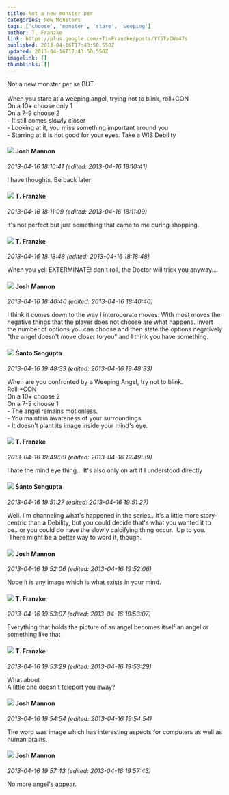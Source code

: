 ```yaml
---
title: Not a new monster per
categories: New Monsters
tags: ['choose', 'monster', 'stare', 'weeping']
author: T. Franzke
link: https://plus.google.com/+TimFranzke/posts/Yf5TvCWm47s
published: 2013-04-16T17:43:50.550Z
updated: 2013-04-16T17:43:50.550Z
imagelink: []
thumblinks: []
---
```


Not a new monster per se BUT...<br /><br />When you stare at a weeping angel, trying not to blink, roll+CON <br />On a 10+ choose only 1 <br />On a 7-9 choose 2 <br />- It still comes slowly closer <br />- Looking at it, you miss something important around you<br />- Starring at it is not good for your eyes. Take a WIS Debility 
<div id='comment z135d3uwhz23g5chx04chrfb3r3xupugn5o'>
  <h4><img src='{{site.baseurl}}//images/avatars/114328860087669678984_photo.jpg'> Josh Mannon</h4>
      <p><cite>2013-04-16 18:10:41 (edited: 2013-04-16 18:10:41)</cite></p>
        <p>I have thoughts. Be back later</p>
</div>
        

<div id='comment z135d3uwhz23g5chx04chrfb3r3xupugn5o'>
  <h4><img src='{{site.baseurl}}//images/avatars/110330901807759406775_photo.jpg'> T. Franzke</h4>
      <p><cite>2013-04-16 18:11:09 (edited: 2013-04-16 18:11:09)</cite></p>
        <p>it&#39;s not perfect but just something that came to me during shopping. </p>
</div>
        

<div id='comment z135d3uwhz23g5chx04chrfb3r3xupugn5o'>
  <h4><img src='{{site.baseurl}}//images/avatars/110330901807759406775_photo.jpg'> T. Franzke</h4>
      <p><cite>2013-04-16 18:18:48 (edited: 2013-04-16 18:18:48)</cite></p>
        <p>When you yell EXTERMINATE! don&#39;t roll, the Doctor will trick you anyway...</p>
</div>
        

<div id='comment z135d3uwhz23g5chx04chrfb3r3xupugn5o'>
  <h4><img src='{{site.baseurl}}//images/avatars/114328860087669678984_photo.jpg'> Josh Mannon</h4>
      <p><cite>2013-04-16 18:40:40 (edited: 2013-04-16 18:40:40)</cite></p>
        <p>I think it comes down to the way I interoperate moves. With most moves the negative things that the player does not choose are what happens. Invert the number of options you can choose and then state the options negatively &quot;the angel doesn&#39;t move closer to you&quot; and I think you have something.</p>
</div>
        

<div id='comment z135d3uwhz23g5chx04chrfb3r3xupugn5o'>
  <h4><img src='{{site.baseurl}}//images/avatars/105565958886348555846_photo.jpg'> Śanto Sengupta</h4>
      <p><cite>2013-04-16 19:48:33 (edited: 2013-04-16 19:48:33)</cite></p>
        <p>When are you confronted by a Weeping Angel, try not to blink.  <br />Roll +CON<br />On a 10+ choose 2<br />On a 7-9 choose 1 <br />- The angel remains motionless.<br />- You maintain awareness of your surroundings.<br />- It doesn&#39;t plant its image inside your mind&#39;s eye.</p>
</div>
        

<div id='comment z135d3uwhz23g5chx04chrfb3r3xupugn5o'>
  <h4><img src='{{site.baseurl}}//images/avatars/110330901807759406775_photo.jpg'> T. Franzke</h4>
      <p><cite>2013-04-16 19:49:39 (edited: 2013-04-16 19:49:39)</cite></p>
        <p>I hate the mind eye thing... It&#39;s also only on art if I understood directly</p>
</div>
        

<div id='comment z135d3uwhz23g5chx04chrfb3r3xupugn5o'>
  <h4><img src='{{site.baseurl}}//images/avatars/105565958886348555846_photo.jpg'> Śanto Sengupta</h4>
      <p><cite>2013-04-16 19:51:27 (edited: 2013-04-16 19:51:27)</cite></p>
        <p>Well. I&#39;m channeling what&#39;s happened in the series.. It&#39;s a little more story-centric than a Debility, but you could decide that&#39;s what you wanted it to be.. or you could do have the slowly calcifying thing occur.  Up to you.  There might be a better way to word it, though.</p>
</div>
        

<div id='comment z135d3uwhz23g5chx04chrfb3r3xupugn5o'>
  <h4><img src='{{site.baseurl}}//images/avatars/114328860087669678984_photo.jpg'> Josh Mannon</h4>
      <p><cite>2013-04-16 19:52:06 (edited: 2013-04-16 19:52:06)</cite></p>
        <p>Nope it is any image which is what exists in your mind.</p>
</div>
        

<div id='comment z135d3uwhz23g5chx04chrfb3r3xupugn5o'>
  <h4><img src='{{site.baseurl}}//images/avatars/110330901807759406775_photo.jpg'> T. Franzke</h4>
      <p><cite>2013-04-16 19:53:07 (edited: 2013-04-16 19:53:07)</cite></p>
        <p>Everything that holds the picture of an angel becomes itself an angel or something like that</p>
</div>
        

<div id='comment z135d3uwhz23g5chx04chrfb3r3xupugn5o'>
  <h4><img src='{{site.baseurl}}//images/avatars/110330901807759406775_photo.jpg'> T. Franzke</h4>
      <p><cite>2013-04-16 19:53:29 (edited: 2013-04-16 19:53:29)</cite></p>
        <p>What about<br />A little one doesn&#39;t teleport you away?</p>
</div>
        

<div id='comment z135d3uwhz23g5chx04chrfb3r3xupugn5o'>
  <h4><img src='{{site.baseurl}}//images/avatars/114328860087669678984_photo.jpg'> Josh Mannon</h4>
      <p><cite>2013-04-16 19:54:54 (edited: 2013-04-16 19:54:54)</cite></p>
        <p>The word was image which has interesting aspects for computers as well as human brains.</p>
</div>
        

<div id='comment z135d3uwhz23g5chx04chrfb3r3xupugn5o'>
  <h4><img src='{{site.baseurl}}//images/avatars/114328860087669678984_photo.jpg'> Josh Mannon</h4>
      <p><cite>2013-04-16 19:57:43 (edited: 2013-04-16 19:57:43)</cite></p>
        <p>No more angel&#39;s appear.</p>
</div>
        